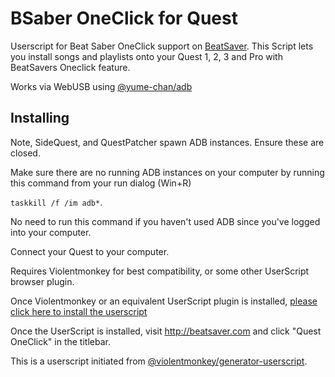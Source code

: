 # BSaber OneClick for Quest
Userscript for Beat Saber OneClick support on [BeatSaver](https://beatsaver.com).
This Script lets you install songs and playlists onto your Quest 1, 2, 3 and Pro with BeatSavers Oneclick feature.

Works via WebUSB using [@yume-chan/adb](https://www.npmjs.com/package/@yume-chan/adb)

## Installing

Note, SideQuest, and QuestPatcher spawn ADB instances.  Ensure these are closed.

Make sure there are no running ADB instances on your computer by running this command from your run dialog (Win+R)

`taskkill /f /im adb*`.

No need to run this command if you haven't used ADB since you've logged into your computer.

Connect your Quest to your computer.

Requires Violentmonkey for best compatibility, or some other UserScript browser plugin. 

Once Violentmonkey or an equivalent UserScript plugin is installed, [please click here to install the userscript](https://github.com/AltyFox/bsaber-oneclick-for-quest/releases/latest/download/index.user.js)

Once the UserScript is installed, visit http://beatsaver.com and click "Quest OneClick" in the titlebar.

This is a userscript initiated from [@violentmonkey/generator-userscript](https://github.com/violentmonkey/generator-userscript).

